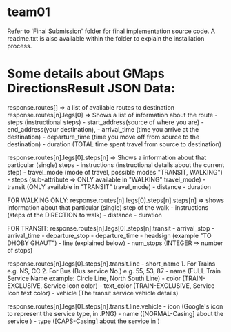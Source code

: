 # team01

Refer to 'Final Submission' folder for final implementation source code. 
A readme.txt is also available within the folder to explain the installation process. 

Some details about GMaps DirectionsResult JSON Data:
========================================================
response.routes[] => a list of available routes to destination
response.routes[n].legs[0] 
=> Shows a list of information about the route
	- steps (instructional steps)
	- start_address(source of where you are)
	- end_address(your destination),
    - arrival_time (time you arrive at the destination)
	- departure_time (time you move off from source to the destination)
	- duration (TOTAL time spent travel from source to destination)
	
response.routes[n].legs[0].steps[n]
=> Shows a information about that particular (single) steps
	- instructions (instructional details about the current step)
	- travel_mode (mode of travel, possible modes "TRANSIT, WALKING")
	- steps (sub-attribute => ONLY available in "WALKING" travel_mode)
	- transit (ONLY available in "TRANSIT" travel_mode)
	- distance
	- duration
	
FOR WALKING ONLY:
response.routes[n].legs[0].steps[n].steps[n]
=> shows information about that particular (single) step of the walk
	- instructions (steps of the DIRECTION to walk)
	- distance
	- duration
	
FOR TRANSIT:
response.routes[n].legs[0].steps[n].transit
	- arrival_stop
	- arrival_time
	- departure_stop
	- departure_time
	- headsign (example "TO DHOBY GHAUT")
	- line (explained below)
	- num_stops (INTEGER => number of stops)

response.routes[n].legs[0].steps[n].transit.line
		- short_name 
			1. For Trains e.g. NS, CC
			2. For Bus (Bus service No.) e.g. 55, 53, 87
		- name (FULL Train Service Name example: Circle Line, North South Line)
		- color (TRAIN-EXCLUSIVE, Service Icon color)
		- text_color (TRAIN-EXCLUSIVE, Service Icon text color)
		- vehicle (The transit service vehicle details)

response.routes[n].legs[0].steps[n].transit.line.vehicle
	- icon (Google's icon to represent the service type, in .PNG)
	- name ([NORMAL-Casing] about the service )
	- type ([CAPS-Casing] about the service in )

